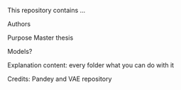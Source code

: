 This repository contains ...

Authors

Purpose Master thesis

Models?

Explanation content: every folder what you can do with it


Credits: Pandey and VAE repository
